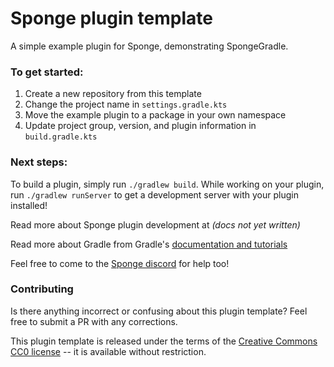 # Sponge plugin template

A simple example plugin for Sponge, demonstrating SpongeGradle.

### To get started:

1. Create a new repository from this template
2. Change the project name in `settings.gradle.kts`
3. Move the example plugin to a package in your own namespace
4. Update project group, version, and plugin information in `build.gradle.kts`

### Next steps:

To build a plugin, simply run `./gradlew build`. While working on your plugin, 
run `./gradlew runServer` to get a development server with your plugin installed!

Read more about Sponge plugin development at *(docs not yet written)*

Read more about Gradle from Gradle's [documentation and tutorials](https://docs.gradle.org/current/userguide/getting_started.html)

Feel free to come to the [Sponge discord](https://discord.gg/sponge) for help too!

### Contributing

Is there anything incorrect or confusing about this plugin template? Feel free to
submit a PR with any corrections.

This plugin template is released under the terms of the [Creative Commons CC0 license](TEMPLATE_LICENSE) -- it is available without restriction.
